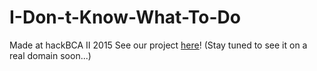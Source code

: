 # I-Don-t-Know-What-To-Do
Made at hackBCA II 2015
See our project <a href="http://104.131.105.244:8080/WhatToDo/">here</a>!
(Stay tuned to see it on a real domain soon...)
